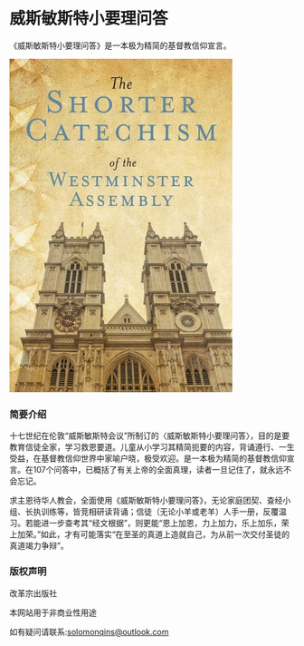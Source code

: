 # 威斯敏斯特小要理问答
《威斯敏斯特小要理问答》是一本极为精简的基督教信仰宣言。

[![cover](images/wes_md.jpg)](images/wes_md.jpg.jpg)


### 简要介绍

十七世纪在伦敦“威斯敏斯特会议”所制订的〈威斯敏斯特小要理问答〉，目的是要教育信徒全家，学习救恩要道。儿童从小学习其精简扼要的内容，背诵遵行、一生受益，在基督教信仰世界中家喻户晓，极受欢迎。是一本极为精简的基督教信仰宣言。在107个问答中，已概括了有关上帝的全面真理，读者一旦记住了，就永远不会忘记。

求主恩待华人教会，全面使用《威斯敏斯特小要理问答》，无论家庭团契、查经小组、长执训练等，皆竞相研读背诵；信徒（无论小羊或老羊）人手一册，反覆温习。若能进一步查考其“经文根据”，则更能“恩上加恩，力上加力，乐上加乐，荣上加荣。”如此，才有可能落实“在至圣的真道上造就自己，为从前一次交付圣徒的真道竭力争辩”。

### 版权声明

改革宗出版社

本网站用于非商业性用途

如有疑问请联系:solomonqins@outlook.com
